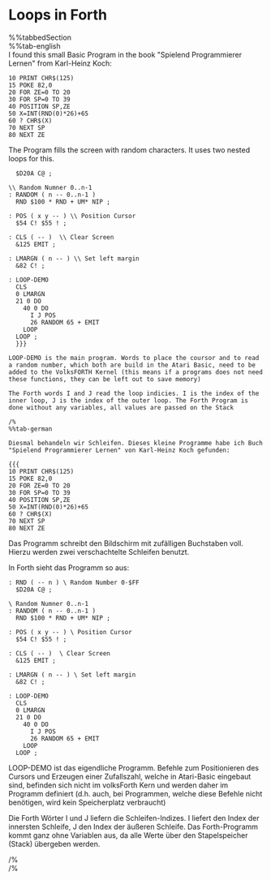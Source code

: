 # Loops in Forth  
  
%%tabbedSection  
%%tab-english  
I found this small Basic Program in the book "Spielend Programmierer Lernen" from Karl-Heinz Koch:  
  
```
10 PRINT CHR$(125)
15 POKE 82,0
20 FOR ZE=0 TO 20
30 FOR SP=0 TO 39
40 POSITION SP,ZE
50 X=INT(RND(0)*26)+65
60 ? CHR$(X)
70 NEXT SP
80 NEXT ZE
```
  
The Program fills the screen with random characters. It uses two nested loops for this.  
  
```
  $D20A C@ ;

\\ Random Numner 0..n-1
: RANDOM ( n -- 0..n-1 )
  RND $100 * RND + UM* NIP ;

: POS ( x y -- ) \\ Position Cursor
  $54 C! $55 ! ;

: CLS ( -- )  \\ Clear Screen
  &125 EMIT ;

: LMARGN ( n -- ) \\ Set left margin
  &82 C! ;

: LOOP-DEMO
  CLS
  0 LMARGN
  21 0 DO
    40 0 DO
      I J POS
      26 RANDOM 65 + EMIT
    LOOP
  LOOP ;
  }}}
  
LOOP-DEMO is the main program. Words to place the coursor and to read a random number, which both are build in the Atari Basic, need to be added to the VolksFORTH Kernel (this means if a programs does not need these functions, they can be left out to save memory)

The Forth words I and J read the loop indicies. I is the index of the inner loop, J is the index of the outer loop. The Forth Program is done without any variables, all values are passed on the Stack

/%
%%tab-german

Diesmal behandeln wir Schleifen. Dieses kleine Programme habe ich Buch "Spielend Programmierer Lernen" von Karl-Heinz Koch gefunden: 

{{{
10 PRINT CHR$(125)
15 POKE 82,0
20 FOR ZE=0 TO 20
30 FOR SP=0 TO 39
40 POSITION SP,ZE
50 X=INT(RND(0)*26)+65
60 ? CHR$(X)
70 NEXT SP
80 NEXT ZE
```
  
Das Programm schreibt den Bildschirm mit zufälligen Buchstaben voll. Hierzu werden zwei verschachtelte Schleifen benutzt.  
  
In Forth sieht das Programm so aus:  
  
```
: RND ( -- n ) \ Random Number 0-$FF
  $D20A C@ ;

\ Random Numner 0..n-1
: RANDOM ( n -- 0..n-1 )
  RND $100 * RND + UM* NIP ;

: POS ( x y -- ) \ Position Cursor
  $54 C! $55 ! ;

: CLS ( -- )  \ Clear Screen 
  &125 EMIT ;

: LMARGN ( n -- ) \ Set left margin
  &82 C! ;

: LOOP-DEMO
  CLS
  0 LMARGN
  21 0 DO
    40 0 DO
      I J POS
      26 RANDOM 65 + EMIT
    LOOP
  LOOP ;
```
  
LOOP-DEMO ist das eigendliche Programm. Befehle zum Positionieren des Cursors und Erzeugen einer Zufallszahl, welche in Atari-Basic eingebaut sind, befinden sich nicht im volksForth Kern und werden daher im Programm definiert (d.h. auch, bei Programmen, welche diese Befehle nicht benötigen, wird kein Speicherplatz verbraucht)  
  
Die Forth Wörter I und J liefern die Schleifen-Indizes. I liefert den Index der innersten Schleife, J den Index der äußeren Schleife. Das Forth-Programm kommt ganz ohne Variablen aus, da alle Werte über den Stapelspeicher (Stack) übergeben werden.  
  
/%  
/%  
